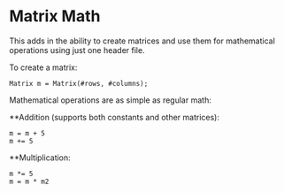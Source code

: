 # Matrix Math
This adds in the ability to create matrices and use them for mathematical operations using just one header file.

To create a matrix:
```
Matrix m = Matrix(#rows, #columns);
```
Mathematical operations are as simple as regular math:

**Addition (supports both constants and other matrices):
```
m = m + 5
m += 5
```
**Multiplication:
```
m *= 5
m = m * m2
```
